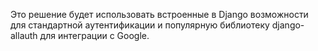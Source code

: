 


Это решение будет использовать встроенные в Django возможности для стандартной аутентификации и популярную библиотеку django-allauth для интеграции с Google.